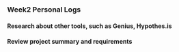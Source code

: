### Week2 Personal Logs
####  Research about other tools, such as Genius, Hypothes.is      
####  Review project summary and requirements
